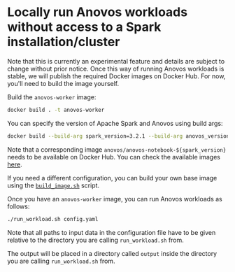 # Locally run Anovos workloads without access to a Spark installation/cluster

Note that this is currently an experimental feature and details are subject
to change without prior notice.
Once this way of running Anovos workloads is stable, we will publish the
required Docker images on Docker Hub.
For now, you'll need to build the image yourself.

Build the `anovos-worker` image:

```bash
docker build . -t anovos-worker
```

You can specify the version of Apache Spark and Anovos using build args:
```bash
docker build --build-arg spark_version=3.2.1 --build-arg anovos_version=0.3.0 .
```

Note that a corresponding image `anovos/anovos-notebook-${spark_version}`
needs to be available on Docker Hub.
You can check the available images [here](https://hub.docker.com/u/anovos).

If you need a different configuration, you can build your own base image
using the [`build_image.sh`](../examples/anovos_notebook/build_image.sh) script.

Once you have an `anovos-worker` image, you can run Anovos workloads as follows:

```bash
./run_workload.sh config.yaml
```

Note that all paths to input data in the configuration file have to be given
relative to the directory you are calling `run_workload.sh` from.

The output will be placed in a directory called `output` inside the directory
you are calling `run_workload.sh` from.
